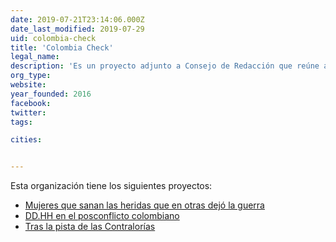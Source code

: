 ```yaml
---
date: 2019-07-21T23:14:06.000Z
date_last_modified: 2019-07-29
uid: colombia-check
title: 'Colombia Check'
legal_name: 
description: 'Es un proyecto adjunto a Consejo de Redacción que reúne a más de 100 periodistas asociados en Colombia para promover el periodismo de investigación. El proyecto es una plataforma digital, abierta y colaborativa en la cual se publican artículos basados en la técnica de comprobación de hechos y datos.'
org_type: 
website: 
year_founded: 2016
facebook: 
twitter: 
tags:

cities: 


---
```


Esta organización tiene los siguientes proyectos:

- [Mujeres que sanan las heridas que en otras dejó la guerra](/proyectos/mujeres-sanan-heridas)
- [DD.HH en el posconflicto colombiano](/proyectos/ddhh-posconflicto)
- [Tras la pista de las Contralorías](/proyectos/contralorias)
